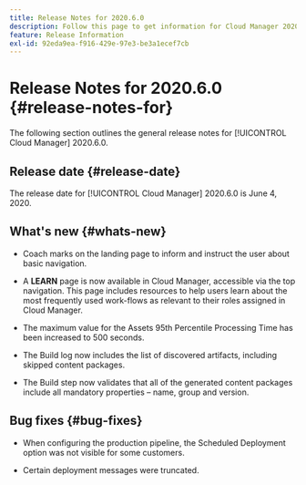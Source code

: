 ```yaml
---
title: Release Notes for 2020.6.0
description: Follow this page to get information for Cloud Manager 2020.6.0
feature: Release Information
exl-id: 92eda9ea-f916-429e-97e3-be3a1ecef7cb
---
```

# Release Notes for 2020.6.0 {#release-notes-for}

The following section outlines the general release notes for [!UICONTROL Cloud Manager] 2020.6.0.

## Release date {#release-date}

The release date for [!UICONTROL Cloud Manager] 2020.6.0 is June 4, 2020.

## What's new {#whats-new}

* Coach marks on the landing page to inform and instruct the user about basic navigation. 

* A **LEARN** page is now available in Cloud Manager, accessible via the top navigation. This page includes resources to help users learn about the most frequently used work-flows as relevant to their roles assigned in Cloud Manager.

* The maximum value for the Assets 95th Percentile Processing Time has been increased to 500 seconds.

* The Build log now includes the list of discovered artifacts, including skipped content packages.

* The Build step now validates that all of the generated content packages include all mandatory properties – name, group and version.

## Bug fixes {#bug-fixes}

* When configuring the production pipeline, the Scheduled Deployment option was not visible for some customers.

* Certain deployment messages were truncated.
